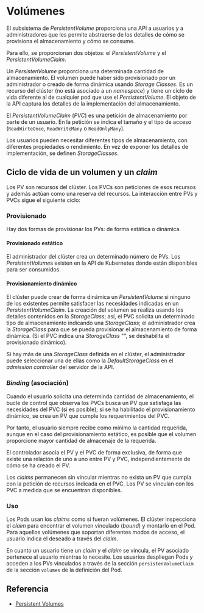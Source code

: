 # Volúmenes

El subsistema de *PersistentVolume* proporciona una API a usuarios y a administradores que les permite abstraerse de los detalles de cómo se provisiona el almacenamiento y cómo se consume.

Para ello, se proporcionan dos objetos: el *PersistentVolume* y el *PersistentVolumeClaim*.

Un *PersistenVolume* proporciona una determinada cantidad de almacenamiento. El volumen puede haber sido provisionado por un administrador o creado de forma dinámica usando *Storage Classes*. Es un recurso del clúster (no está asociado a un *namespace*) y tiene un ciclo de vida diferente al de cualquier pod que use el *PersistentVolume*. El objeto de la API captura los detalles de la implementación del almacenamiento.

El *PersistentVolumeClaim* (*PVC*) es una petición de almacenamiento por parte de un usuario. En la petición se indica el tamaño y el tipo de acceso  (`ReadWirteOnce`, `ReadWriteMany` o `ReadOnlyMany`).

Los usuarios pueden necesitar diferentes tipos de almacenamiento, con diferentes propiedades o rendimiento. En vez de exponer los detalles de implementación, se definen *StorageClasses*.

## Ciclo de vida de un volumen y un *claim*

Los PV son recursos del clúster. Los PVCs son peticiones de esos recursos y además actúan como una reserva del recursos. La interacción entre PVs y PVCs sigue el siguiente ciclo:

### Provisionado

Hay dos formas de provisionar los PVs: de forma estática o dinámica.

#### Provisionado estático

El administrador del clúster crea un determinado número de PVs. Los *PersistentVolume*s existen en la API de Kubernetes donde están disponibles para ser consumidos.

#### Provisionamiento dinámico

El clúster puede crear de forma dinámica un *PersistentVolume* si ninguno de los existentes permite satisfacer las necesidades indicadas en un *PersistentVolumeClaim*. La creación del volumen se realiza usando los detalles contenidos en la *StorageClass*; así, el PVC solicita un determinado tipo de almacenamiento indicando una *StorageClass*; el administrador crea la *StorageClass* para que se pueda provisionar el almacenamiento de forma dinámica. (Si el PVC indica una *StorageClass* "", se deshabilita el provisionado dinámico).

Si hay más de una *StorageClass* definida en el clúster, el administrador puede seleccionar una de ellas como la *DefaultStorageClass* en el *admission controller* del servidor de la API.

### *Binding* (asociación)

Cuando el usuario solicita una determinda cantidad de almacenamiento, el bucle de control que observa los PVCs busca un PV que satisfaga las necesidades del PVC (si es posible); si se ha habilitado el provisionamiento dinámico, se crea un PV que cumple los requerimientos del PVC.

Por tanto, el usuario siempre recibe como mínimo la cantidad requerida, aunque en el caso del provisionamiento estático, es posible que el volumen proporcione mayor cantidad de almacenaje de la requerida.

El controlador asocia el PV y el PVC de forma exclusiva, de forma que existe una relación de uno a uno entre PV y PVC, independientemente de cómo se ha creado el PV.

Los *claims* permanecen sin vincular mientras no exista un PV que cumpla con la petición de recursos indicada en el PVC. Los PV se vinculan con los PVC a medida que se encuentran disponibles.

### Uso

Los Pods usan los *claims* como si fueran volúmenes. El clúster inspecciona el *claim* para encontrar el volumen vinculado (*bound*) y montarlo en el Pod. Para aquellos volúmenes que soportan diferentes modos de acceso, el usuario indica el deseado a través del *claim*.

En cuanto un usuario tiene un *claim* y el *claim* se vincula, el PV asociado pertenece al usuario mientras lo necesite. Los usuarios despliegan Pods y acceden a los PVs vinculados a través de la sección `persistenVolumeClaim` de la sección `volumes` de la definición del Pod.

## Referencia

- [Persistent Volumes](https://kubernetes.io/docs/concepts/storage/persistent-volumes/)

